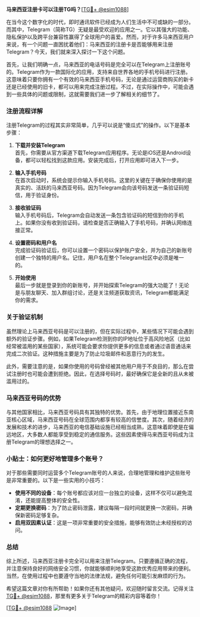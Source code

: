 **马来西亚注册卡可以注册TG吗？**[[TG💪+ @esim1088](https://t.me/s/esim1088)]

在当今这个数字化的时代，即时通讯软件已经成为人们生活中不可或缺的一部分。而其中，Telegram（简称TG）无疑是最受欢迎的应用之一。它以其强大的功能、隐私保护以及跨平台兼容性赢得了全球用户的喜爱。然而，对于许多马来西亚用户来说，有一个问题一直困扰着他们：马来西亚的注册卡是否能够用来注册Telegram？今天，我们就来深入探讨一下这个问题。

首先，让我们明确一点，马来西亚的电话号码是完全可以在Telegram上注册账号的。Telegram作为一款国际化的应用，支持来自世界各地的手机号码进行注册。这意味着只要你拥有一个有效的马来西亚手机号码，无论是通过运营商购买的新卡还是已经使用的旧卡，都可以用来完成注册过程。不过，在实际操作中，可能会遇到一些具体的问题或限制，这就需要我们进一步了解相关的细节了。

### 注册流程详解

注册Telegram的过程其实非常简单，几乎可以说是“傻瓜式”的操作。以下是基本步骤：

1. **下载并安装Telegram**  
   首先，你需要从官方渠道下载Telegram应用程序。无论是iOS还是Android设备，都可以轻松找到这款应用。安装完成后，打开应用即可进入下一步。

2. **输入手机号码**  
   在首次启动时，系统会提示你输入手机号码。这里的关键在于确保你使用的是真实的、活跃的马来西亚号码。因为Telegram会向该号码发送一条验证码短信，用于验证身份。

3. **接收验证码**  
   输入手机号码后，Telegram会自动发送一条包含验证码的短信到你的手机上。如果你没有收到验证码，请检查是否正确输入了手机号码，并确认网络连接正常。

4. **设置密码和用户名**  
   完成验证码验证后，你可以设置一个密码以保护账户安全，并为自己的新账号创建一个独特的用户名。记住，用户名在整个Telegram社区中必须是唯一的。

5. **开始使用**  
   最后一步就是登录到你的新账号，并开始探索Telegram的强大功能了！无论是与朋友聊天、加入群组讨论，还是关注频道获取资讯，Telegram都能满足你的需求。

### 关于验证机制

虽然理论上马来西亚号码是可以注册的，但在实际过程中，某些情况下可能会遇到额外的验证步骤。例如，如果Telegram检测到你的IP地址位于高风险地区（比如经常被滥用的某些国家），系统可能会要求你提供更多的信息或者通过语音通话来完成二次验证。这种措施主要是为了防止垃圾邮件和恶意行为的发生。

此外，需要注意的是，如果你使用的号码曾经被其他用户用于不良目的，那么在尝试注册时也可能会遭到拒绝。因此，在选择号码时，最好确保它是全新的且从未被滥用过的。

### 马来西亚号码的优势

与其他国家相比，马来西亚号码具有其独特的优势。首先，由于地理位置接近东南亚核心区域，马来西亚号码在全球范围内都享有较高的信誉度。其次，随着经济的发展和技术的进步，马来西亚的电信基础设施已经相当成熟，这意味着即使是在偏远地区，大多数人都能享受到稳定的通信服务。这些因素使得马来西亚号码成为注册Telegram的理想选择之一。

### 小贴士：如何更好地管理多个账号？

对于那些需要同时运营多个Telegram账号的人来说，合理地管理和维护这些账号是非常重要的。以下是一些实用的小技巧：

- **使用不同的设备**：每个账号都应该对应一台独立的设备，这样不仅可以避免混淆，还能提高整体的安全性。
- **定期更换密码**：为了防止密码泄露，建议每隔一段时间就更换一次密码，并确保新密码足够复杂。
- **启用双因素认证**：这是一项非常重要的安全措施，能够有效防止未经授权的访问。

### 总结

综上所述，马来西亚注册卡完全可以用来注册Telegram。只要遵循正确的流程，并注意保持良好的网络安全习惯，你就能够顺利地享受这款优秀应用带来的便利。当然，在使用过程中也要遵守当地的法律法规，避免任何可能引发麻烦的行为。

希望这篇文章对你有所帮助！如果你还有其他疑问，欢迎随时留言交流。记得关注[TG💪+ @esim1088](https://t.me/s/esim1088)，那里有更多关于Telegram的精彩内容等着你！

[[TG💪+ @esim1088](https://t.me/s/esim1088) ![Image](https://i.postimg.cc/4NQfJmqS/Snipaste-2025-05-13-00-14-12.png)]